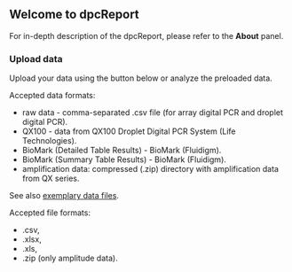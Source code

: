## Welcome to dpcReport

For in-depth description of the dpcReport, please refer to the **About** panel.

### Upload data

Upload your data using the button below or analyze the preloaded data.

Accepted data formats:
* raw data - comma-separated .csv file (for array digital PCR and droplet digital PCR).
* QX100 - data from QX100 Droplet Digital PCR System (Life Technologies).
* BioMark (Detailed Table Results) - BioMark (Fluidigm).
* BioMark (Summary Table Results) - BioMark (Fluidigm).
* amplification data: compressed (.zip) directory with amplification data from QX series.

See also [exemplary data files](https://github.com/michbur/dpcR_data).

Accepted file formats:  
* .csv,  
* .xlsx,  
* .xls,
* .zip (only amplitude data).
